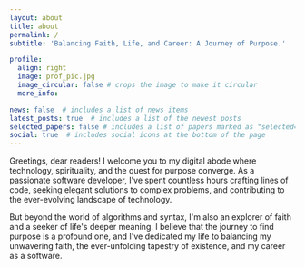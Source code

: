 ```yaml
---
layout: about
title: about
permalink: /
subtitle: 'Balancing Faith, Life, and Career: A Journey of Purpose.'

profile:
  align: right
  image: prof_pic.jpg
  image_circular: false # crops the image to make it circular
  more_info: 

news: false  # includes a list of news items
latest_posts: true  # includes a list of the newest posts
selected_papers: false # includes a list of papers marked as "selected={true}"
social: true  # includes social icons at the bottom of the page
---
```


Greetings, dear readers! I welcome you to my digital abode where technology, spirituality, and the quest for purpose converge. As a passionate software developer, I've spent countless hours crafting lines of code, seeking elegant solutions to complex problems, and contributing to the ever-evolving landscape of technology.

But beyond the world of algorithms and syntax, I'm also an explorer of faith and a seeker of life's deeper meaning. I believe that the journey to find purpose is a profound one, and I've dedicated my life to balancing my unwavering faith, the ever-unfolding tapestry of existence, and my career as a software.